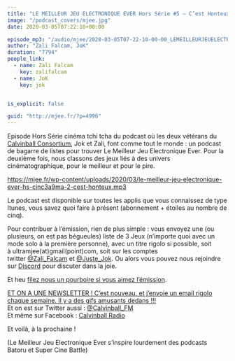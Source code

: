 ```yaml
---
title: "LE MEILLEUR JEU ELECTRONIQUE EVER Hors Série #5 – C’est Honteux (spécial jeux tirés du cinéma 2)"
image: "/podcast_covers/mjee.jpg"
date: 2020-03-05T07:22:10+00:00

episode_mp3: "/audio/mjee/2020-03-05T07-22-10-00-00_LEMEILLEURJEUELECTRONIQUEEVERHorsSrie5CestHonteuxspcialjeuxtirsducinma2.mp3"
author: "Zali Falcam, JoK"
duration: "7794"
people_link: 
  - name: Zali Falcam
    key: zalifalcam
  - name: JoK
    key: jok


is_explicit: false

guid: "http://mjee.fr/?p=4996"
---
```


<PodcastHeader/>

<!-- ECRIRE LA DESCRIPTION DE L'EPISODE SOUS CETTE LIGNE -->
<p>Episode Hors Série cinéma tchi tcha du podcast où les deux vétérans du <a href="https://calvinballradio.wordpress.com/" rel="nofollow">Calvinball Consortium</a>, Jok et Zali, font comme tout le monde : un podcast de bagarre de listes pour trouver&nbsp;Le Meilleur Jeu Electronique Ever. Pour la deuxième fois, nous classons des jeux liés à des univers cinématographique, pour le meilleur et pour le pire.</p>
<p><a href="https://mjee.fr/wp-content/uploads/2020/03/le-meilleur-jeu-electronique-ever-hs-cinc3a9ma-2-cest-honteux.mp3" rel="nofollow">https://mjee.fr/wp-content/uploads/2020/03/le-meilleur-jeu-electronique-ever-hs-cinc3a9ma-2-cest-honteux.mp3</a></p>
<p>Le podcast est disponible sur toutes les applis que vous connaissez de type Itunes, vous savez quoi faire à présent (abonnement + étoiles au nombre de cinq).</p>
<p>Pour contribuer à l’émission, rien de plus simple : vous envoyez une (ou plusieurs, on est pas bégueules) liste de&nbsp;3 Jeux&nbsp;(n’importe quoi avec un mode solo à la première personne), avec un titre rigolo si possible, soit à&nbsp;ultramjee(at)gmail(point)com, soit sur les comptes twitter&nbsp;<a href="https://twitter.com/Zali_Falcam" rel="nofollow">@Zali_Falcam</a>&nbsp;et&nbsp;<a href="https://twitter.com/Juste_JoK" rel="nofollow">@Juste_Jok</a>.&nbsp;Ou alors vous pouvez nous rejoindre sur&nbsp;<a href="https://discord.gg/4RnA9v7" rel="nofollow">Discord</a>&nbsp;pour discuter dans la joie.</p>
<p>Et heu <a href="https://fr.tipeee.com/calvinball" rel="nofollow">filez nous un pourboire si vous aimez l’émission</a>.</p>
<p><a href="https://twitter.us7.list-manage.com/subscribe?u=da574416b45d27907fa2cb271&amp;id=47a77c6791" rel="nofollow">ET ON A UNE NEWSLETTER ! C’est nouveau, et j’envoie un email rigolo chaque semaine. Il y a des gifs amusants dedans !!!</a><br>
Et on est sur Twitter aussi :&nbsp;<a href="https://twitter.com/Calvinball_FM?lang=fr" rel="nofollow">@Calvinball_FM</a><br>
Et même sur Facebook : <a href="https://www.facebook.com/CalvinballRadio" rel="nofollow">Calvinball Radio</a></p>
<p>Et voilà, à la prochaine !</p>
<p>(Le Meilleur Jeu Electronique Ever s’inspire lourdement des podcasts Batoru et Super Cine Battle)</p>


